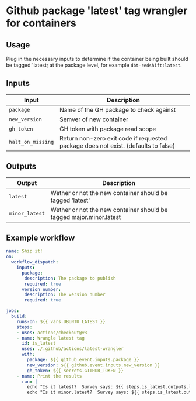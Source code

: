 # Github package 'latest' tag wrangler for containers
## Usage

Plug in the necessary inputs to determine if the container being built should be tagged 'latest; at the package level, for example `dbt-redshift:latest`.

## Inputs
| Input | Description |
| - | - |
| `package` | Name of the GH package to check against |
| `new_version` | Semver of new container |
| `gh_token` | GH token with package read scope|
| `halt_on_missing` | Return non-zero exit code if requested package does not exist. (defaults to false)|


## Outputs
| Output | Description |
| - | - |
| `latest` | Wether or not the new container should be tagged 'latest'|
| `minor_latest` | Wether or not the new container should be tagged major.minor.latest |

## Example workflow
```yaml
name: Ship it!
on:
  workflow_dispatch:
    inputs:
      package:
       description: The package to publish
       required: true
      version_number:
       description: The version number
       required: true

jobs:
  build:
    runs-on: ${{ vars.UBUNTU_LATEST }}
    steps:
    - uses: actions/checkout@v3
    - name: Wrangle latest tag
      id: is_latest
      uses: ./.github/actions/latest-wrangler
      with:
        package: ${{ github.event.inputs.package }}
        new_version: ${{ github.event.inputs.new_version }}
        gh_token: ${{ secrets.GITHUB_TOKEN }}
    - name: Print the results
      run: |
        echo "Is it latest?  Survey says: ${{ steps.is_latest.outputs.latest }} !"
        echo "Is it minor.latest?  Survey says: ${{ steps.is_latest.outputs.minor_latest }} !"
```

